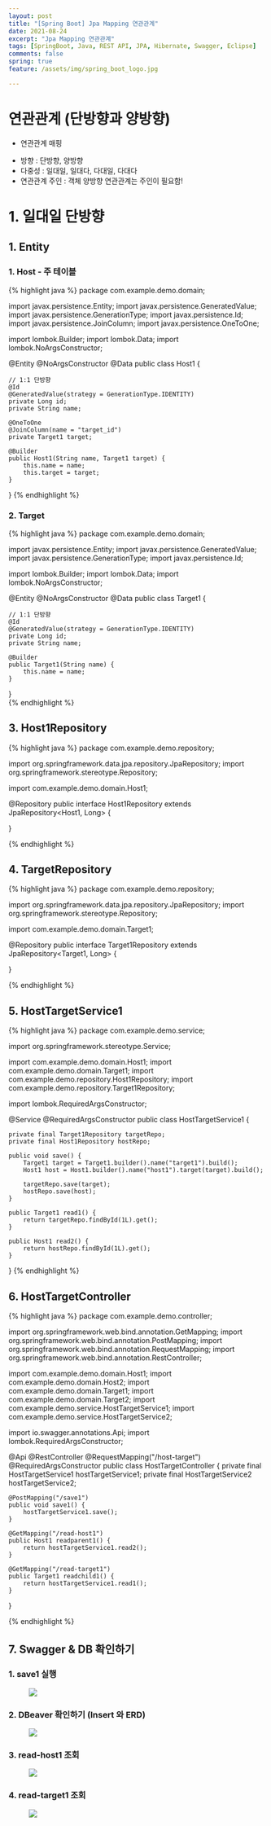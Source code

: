 ```yaml
---
layout: post
title: "[Spring Boot] Jpa Mapping 연관관계"
date: 2021-08-24
excerpt: "Jpa Mapping 연관관계"
tags: [SpringBoot, Java, REST API, JPA, Hibernate, Swagger, Eclipse]
comments: false
spring: true
feature: /assets/img/spring_boot_logo.jpg

---
```




# 연관관계 (단방향과 양방향)

* 연관관계 매핑 
- 방향 : 단방향, 양방향
- 다중성 : 일대일, 일대다, 다대일, 다대다
- 연관관계 주인 : 객체 양방향 연관관계는 주인이 필요함! 

# 1. 일대일 단방향 

## 1. Entity  
### 1. Host - 주 테이블
{% highlight java %}
package com.example.demo.domain;

import javax.persistence.Entity;
import javax.persistence.GeneratedValue;
import javax.persistence.GenerationType;
import javax.persistence.Id;
import javax.persistence.JoinColumn;
import javax.persistence.OneToOne;

import lombok.Builder;
import lombok.Data;
import lombok.NoArgsConstructor;

@Entity
@NoArgsConstructor
@Data
public class Host1 {

	// 1:1 단방향
	@Id
	@GeneratedValue(strategy = GenerationType.IDENTITY)
	private Long id;
	private String name;

	@OneToOne
	@JoinColumn(name = "target_id")
	private Target1 target;

	@Builder
	public Host1(String name, Target1 target) {
		this.name = name;
		this.target = target;
	}

} 
{% endhighlight %}

### 2. Target
{% highlight java %}
package com.example.demo.domain;

import javax.persistence.Entity;
import javax.persistence.GeneratedValue;
import javax.persistence.GenerationType;
import javax.persistence.Id;

import lombok.Builder;
import lombok.Data;
import lombok.NoArgsConstructor;

@Entity
@NoArgsConstructor
@Data
public class Target1 {

	// 1:1 단방향
	@Id
	@GeneratedValue(strategy = GenerationType.IDENTITY)
	private Long id;
	private String name;

	@Builder
	public Target1(String name) {
		this.name = name;
	}
}  
{% endhighlight %}

## 3. Host1Repository
{% highlight java %}
package com.example.demo.repository;

import org.springframework.data.jpa.repository.JpaRepository;
import org.springframework.stereotype.Repository;

import com.example.demo.domain.Host1;

@Repository
public interface Host1Repository extends JpaRepository<Host1, Long> {

}

{% endhighlight %}

## 4. TargetRepository
{% highlight java %}
package com.example.demo.repository;

import org.springframework.data.jpa.repository.JpaRepository;
import org.springframework.stereotype.Repository;

import com.example.demo.domain.Target1;

@Repository
public interface Target1Repository extends JpaRepository<Target1, Long> {

}

{% endhighlight %}

## 5. HostTargetService1
{% highlight java %}
package com.example.demo.service;

import org.springframework.stereotype.Service;

import com.example.demo.domain.Host1;
import com.example.demo.domain.Target1;
import com.example.demo.repository.Host1Repository;
import com.example.demo.repository.Target1Repository;

import lombok.RequiredArgsConstructor;

@Service
@RequiredArgsConstructor
public class HostTargetService1 {

	private final Target1Repository targetRepo;
	private final Host1Repository hostRepo;

	public void save() {
		Target1 target = Target1.builder().name("target1").build();
		Host1 host = Host1.builder().name("host1").target(target).build();

		targetRepo.save(target);
		hostRepo.save(host);
	}

	public Target1 read1() {
		return targetRepo.findById(1L).get();
	}

	public Host1 read2() {
		return hostRepo.findById(1L).get();
	}
}
{% endhighlight %}

## 6. HostTargetController
{% highlight java %}
package com.example.demo.controller;

import org.springframework.web.bind.annotation.GetMapping;
import org.springframework.web.bind.annotation.PostMapping;
import org.springframework.web.bind.annotation.RequestMapping;
import org.springframework.web.bind.annotation.RestController;

import com.example.demo.domain.Host1;
import com.example.demo.domain.Host2;
import com.example.demo.domain.Target1;
import com.example.demo.domain.Target2;
import com.example.demo.service.HostTargetService1;
import com.example.demo.service.HostTargetService2;

import io.swagger.annotations.Api;
import lombok.RequiredArgsConstructor;

@Api
@RestController
@RequestMapping("/host-target")
@RequiredArgsConstructor
public class HostTargetController {
	private final HostTargetService1 hostTargetService1;
	private final HostTargetService2 hostTargetService2;

	@PostMapping("/save1")
	public void save1() {
		hostTargetService1.save();
	}

	@GetMapping("/read-host1")
	public Host1 readparent1() {
		return hostTargetService1.read2();
	}

	@GetMapping("/read-target1")
	public Target1 readchild1() {
		return hostTargetService1.read1();
	}
}

{% endhighlight %}

## 7. Swagger & DB 확인하기

### 1. save1 실행
<figure>
	<img src="/assets/img/Host_Target_Swagger1.png">
</figure>

### 2. DBeaver 확인하기 (Insert 와 ERD)
<figure>
	<img src="/assets/img/Host_Target_ERD.png">
</figure>

### 3. read-host1 조회
<figure>
	<img src="/assets/img/Host1_OneToOne.png">
</figure>

### 4. read-target1 조회
<figure>
	<img src="/assets/img/Target1_OneToOne.png">
</figure>
